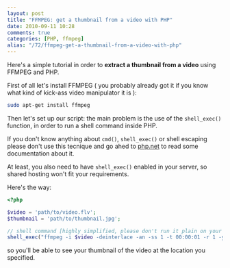 ```yaml
---
layout: post
title: "FFMPEG: get a thumbnail from a video with PHP"
date: 2010-09-11 10:28
comments: true
categories: [PHP, ffmpeg]
alias: "/72/ffmpeg-get-a-thumbnail-from-a-video-with-php"
---
```


Here's a simple tutorial in order to **extract a thumbnail from a video** using FFMPEG and PHP.
<!-- more -->

First of all let's install FFMPEG ( you probably already got it if you know what kind of kick-ass video manipulator it is ):

``` bash
sudo apt-get install ffmpeg
```

Then let's set up our script: the main problem is the use of the `shell_exec()` function, in order to run a shell command inside PHP.

If you don't know anything about `cmd()`, `shell_exec()` or shell escaping please don't use this tecnique and go ahed to [php.net](http://php.net) to read some documentation about it.

At least, you also need to have `shell_exec()` enabled in your server, so shared hosting won't fit your requirements.

Here's the way:

``` php
<?php

$video = 'path/to/video.flv';
$thumbnail = 'path/to/thumbnail.jpg';

// shell command [highly simplified, please don't run it plain on your script!]
shell_exec("ffmpeg -i $video -deinterlace -an -ss 1 -t 00:00:01 -r 1 -y -vcodec mjpeg -f mjpeg $thumbnail 2>&1");
```

so you'll be able to see your thumbnail of the video at the location you specified.
